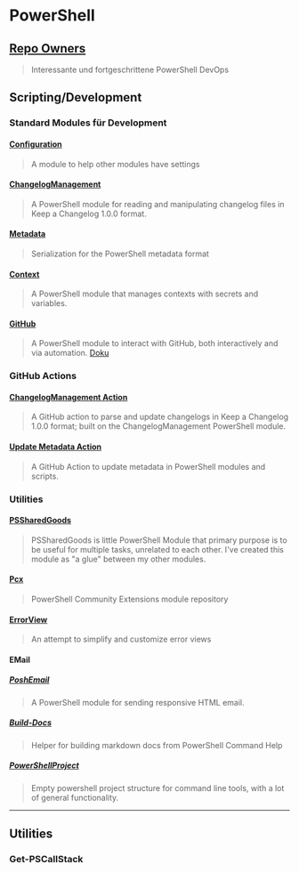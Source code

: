 # PowerShell

## [Repo Owners](<Links/PSGHRepoOwners>)
> Interessante und fortgeschrittene PowerShell DevOps

## Scripting/Development

### Standard Modules für Development

#### [Configuration](https://github.com/PoshCode/Configuration)
> A module to help other modules have settings

#### [ChangelogManagement](https://github.com/natescherer/ChangelogManagement)
> A PowerShell module for reading and manipulating changelog files in Keep a Changelog 1.0.0 format.

#### [Metadata](https://github.com/PoshCode/Metadata)
> Serialization for the PowerShell metadata format

#### [Context](https://github.com/PSModule/Context)
> A PowerShell module that manages contexts with secrets and variables.

#### [GitHub](https://github.com/PSModule/GitHub)
> A PowerShell module to interact with GitHub, both interactively and via automation.
> [Doku](https://psmodule.io/GitHub/)

### GitHub Actions

#### [ChangelogManagement Action](https://github.com/natescherer/changelog-management-action)
> A GitHub action to parse and update changelogs in Keep a Changelog 1.0.0 format; built on the ChangelogManagement PowerShell module.

#### [Update Metadata Action](https://github.com/natescherer/update-powershell-metadata-action)
> A GitHub Action to update metadata in PowerShell modules and scripts.

### Utilities

#### [PSSharedGoods](https://github.com/EvotecIT/PSSharedGoods)
> PSSharedGoods is little PowerShell Module that primary purpose is to be useful for multiple tasks, unrelated to each other. I've created this module as "a glue" between my other modules.

#### [Pcx](https://github.com/Pscx/Pscx)
> PowerShell Community Extensions module repository

#### [ErrorView](https://github.com/PoshCode/ErrorView)
> An attempt to simplify and customize error views

#### EMail

##### [PoshEmail](https://github.com/natescherer/PoshEmail)
> A PowerShell module for sending responsive HTML email.

##### [Build-Docs](https://github.com/cdhunt/Build-Docs)
> Helper for building markdown docs from PowerShell Command Help

##### [PowerShellProject](https://github.com/wbrandenburger/PowerShellProject/tree/master)
> Empty powershell project structure for command line tools, with a lot of general functionality.

---

## Utilities

### Get-PSCallStack
